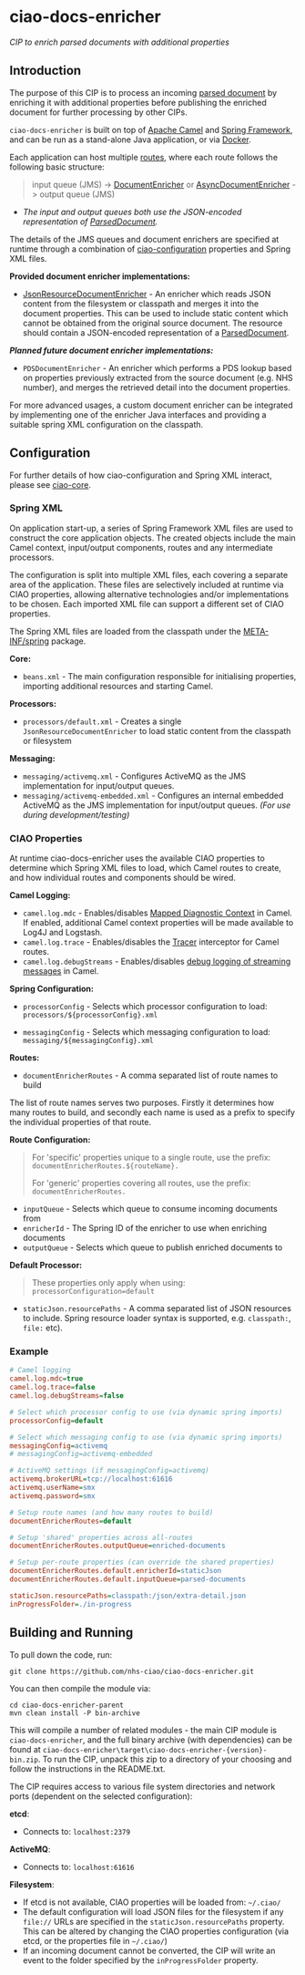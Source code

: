 ciao-docs-enricher
==================

*CIP to enrich parsed documents with additional properties*

Introduction
------------

The purpose of this CIP is to process an incoming [parsed document](https://github.com/nhs-ciao/ciao-docs-parser/ciao-docs-parser-model) by enriching it with additional properties before publishing the enriched document for further processing by other CIPs.

`ciao-docs-enricher` is built on top of [Apache Camel](http://camel.apache.org/) and [Spring Framework](http://projects.spring.io/spring-framework/), and can be run as a stand-alone Java application, or via [Docker](https://www.docker.com/).

Each application can host multiple [routes](http://camel.apache.org/routes.html), where each route follows the following basic structure:

>   input queue (JMS) -\> [DocumentEnricher](./ciao-docs-enricher/src/main/java/uk/nhs/ciao/docs/enricher/DocumentEnricher.java) or [AsyncDocumentEnricher](./ciao-docs-enricher/src/main/java/uk/nhs/ciao/docs/enricher/AsyncDocumentEnricher.java) -\> output queue (JMS)

-	*The input and output queues both use the JSON-encoded representation of [ParsedDocument](https://github.com/nhs-ciao/ciao-docs-parser/ciao-docs-parser-model/src/main/java/uk/nhs/ciao/docs/parser/ParsedDocument.java).*

The details of the JMS queues and document enrichers are specified at runtime through a combination of [ciao-configuration](https://github.com/nhs-ciao/ciao-utils) properties and Spring XML files.

**Provided document enricher implementations:**

-   [JsonResourceDocumentEnricher](./ciao-docs-enricher/src/main/java/uk/nhs/ciao/docs/enricher/JsonResourceDocumentEnricher.java) - An enricher which reads JSON content from the filesystem or classpath and merges it into the document properties. This can be used to include static content which cannot be obtained from the original source document. The resource should contain a JSON-encoded representation of a [ParsedDocument](https://github.com/nhs-ciao/ciao-docs-parser/ciao-docs-parser-model/src/main/java/uk/nhs/ciao/docs/parser/ParsedDocument.java).

***Planned future document enricher implementations:***

-   `PDSDocumentEnricher` - An enricher which performs a PDS lookup based on properties previously extracted from the source document (e.g. NHS number), and merges the retrieved detail into the document properties.

For more advanced usages, a custom document enricher can be integrated by implementing one of the enricher Java interfaces and providing a suitable spring XML configuration on the classpath.

Configuration
-------------

For further details of how ciao-configuration and Spring XML interact, please see [ciao-core](https://github.com/nhs-ciao/ciao-core).

### Spring XML

On application start-up, a series of Spring Framework XML files are used to construct the core application objects. The created objects include the main Camel context, input/output components, routes and any intermediate processors.

The configuration is split into multiple XML files, each covering a separate area of the application. These files are selectively included at runtime via CIAO properties, allowing alternative technologies and/or implementations to be chosen. Each imported XML file can support a different set of CIAO properties.

The Spring XML files are loaded from the classpath under the [META-INF/spring](./ciao-docs-enricher/src/main/resources/META-INF/spring) package.

**Core:**

-   `beans.xml` - The main configuration responsible for initialising properties, importing additional resources and starting Camel.

**Processors:**

-   `processors/default.xml` - Creates a single `JsonResourceDocumentEnricher` to load static content from the classpath or filesystem

**Messaging:**

-   `messaging/activemq.xml` - Configures ActiveMQ as the JMS implementation for input/output queues.
-   `messaging/activemq-embedded.xml` - Configures an internal embedded ActiveMQ as the JMS implementation for input/output queues. *(For use during development/testing)*

### CIAO Properties

At runtime ciao-docs-enricher uses the available CIAO properties to determine which Spring XML files to load, which Camel routes to create, and how individual routes and components should be wired.

**Camel Logging:**

-	`camel.log.mdc` - Enables/disables [Mapped Diagnostic Context](http://camel.apache.org/mdc-logging.html) in Camel. If enabled, additional Camel context properties will be made available to Log4J and Logstash. 
-	`camel.log.trace` - Enables/disables the [Tracer](http://camel.apache.org/tracer.html) interceptor for Camel routes.
-	`camel.log.debugStreams` - Enables/disables [debug logging of streaming messages](http://camel.apache.org/how-do-i-enable-streams-when-debug-logging-messages-in-camel.html) in Camel.

**Spring Configuration:**

-   `processorConfig` - Selects which processor configuration to load:
    `processors/${processorConfig}.xml`

-   `messagingConfig` - Selects which messaging configuration to load:
    `messaging/${messagingConfig}.xml`

**Routes:**

-   `documentEnricherRoutes` - A comma separated list of route names to build

The list of route names serves two purposes. Firstly it determines how many routes to build, and secondly each name is used as a prefix to specify the individual properties of that route.

**Route Configuration:**

>   For 'specific' properties unique to a single route, use the prefix:
>   `documentEnricherRoutes.${routeName}.`
>
>   For 'generic' properties covering all routes, use the prefix:
>   `documentEnricherRoutes.`

-   `inputQueue` - Selects which queue to consume incoming documents from
-   `enricherId` - The Spring ID of the enricher to use when enriching documents
-   `outputQueue` - Selects which queue to publish enriched documents to

**Default Processor​:**

>   These properties only apply when using: `processorConfiguration=default`

-   `staticJson.resourcePaths` - A comma separated list of JSON resources to include. Spring resource loader syntax is supported, e.g. `classpath:`, `file:` etc).

### Example
```INI
# Camel logging
camel.log.mdc=true
camel.log.trace=false
camel.log.debugStreams=false

# Select which processor config to use (via dynamic spring imports)
processorConfig=default

# Select which messaging config to use (via dynamic spring imports)
messagingConfig=activemq
# messagingConfig=activemq-embedded

# ActiveMQ settings (if messagingConfig=activemq)
activemq.brokerURL=tcp://localhost:61616
activemq.userName=smx
activemq.password=smx

# Setup route names (and how many routes to build)
documentEnricherRoutes=default

# Setup 'shared' properties across all-routes
documentEnricherRoutes.outputQueue=enriched-documents

# Setup per-route properties (can override the shared properties)
documentEnricherRoutes.default.enricherId=staticJson
documentEnricherRoutes.default.inputQueue=parsed-documents

staticJson.resourcePaths=classpath:/json/extra-detail.json
inProgressFolder=./in-progress
```

Building and Running
--------------------

To pull down the code, run:

	git clone https://github.com/nhs-ciao/ciao-docs-enricher.git
	
You can then compile the module via:

    cd ciao-docs-enricher-parent
	mvn clean install -P bin-archive

This will compile a number of related modules - the main CIP module is `ciao-docs-enricher`, and the full binary archive (with dependencies) can be found at `ciao-docs-enricher\target\ciao-docs-enricher-{version}-bin.zip`. To run the CIP, unpack this zip to a directory of your choosing and follow the instructions in the README.txt.

The CIP requires access to various file system directories and network ports (dependent on the selected configuration):

**etcd**:
 -  Connects to: `localhost:2379`

**ActiveMQ**:
 -  Connects to: `localhost:61616`

**Filesystem**:
 -  If etcd is not available, CIAO properties will be loaded from: `~/.ciao/`
 -  The default configuration will load JSON files for the filesystem if any `file://` URLs are specified in the `staticJson.resourcePaths` property. This can be altered by changing the CIAO properties configuration (via etcd, or the properties file in `~/.ciao/`)
 -  If an incoming document cannot be converted, the CIP will write an event to the folder specified by the `inProgressFolder` property.
